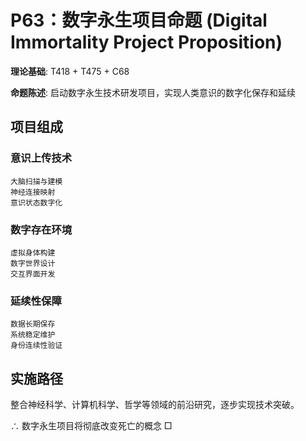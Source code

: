 # P63：数字永生项目命题 (Digital Immortality Project Proposition)

**理论基础**: T418 + T475 + C68

**命题陈述**: 启动数字永生技术研发项目，实现人类意识的数字化保存和延续

## 项目组成

### 意识上传技术
```
大脑扫描与建模
神经连接映射
意识状态数字化
```

### 数字存在环境
```
虚拟身体构建
数字世界设计
交互界面开发
```

### 延续性保障
```
数据长期保存
系统稳定维护
身份连续性验证
```

## 实施路径

整合神经科学、计算机科学、哲学等领域的前沿研究，逐步实现技术突破。

∴ 数字永生项目将彻底改变死亡的概念 □